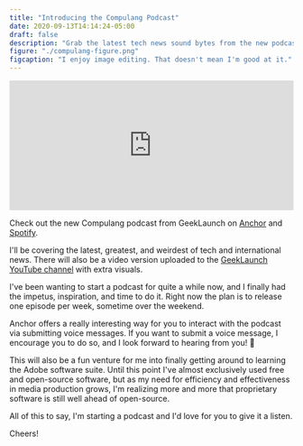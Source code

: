 ```yaml
---
title: "Introducing the Compulang Podcast"
date: 2020-09-13T14:14:24-05:00
draft: false
description: "Grab the latest tech news sound bytes from the new podcast by GeekLaunch"
figure: "./compulang-figure.png"
figcaption: "I enjoy image editing. That doesn't mean I'm good at it."
---
```


<iframe src="https://anchor.fm/compulang/embed" height="230px" width="100%" frameborder="0" scrolling="no"></iframe>

Check out the new Compulang podcast from GeekLaunch on [Anchor](https://anchor.fm/compulang) and [Spotify](https://open.spotify.com/show/1dbAiohaRGky49dv6mdgbH?si=caffaVkVSj66eAozAlqDzA).

I'll be covering the latest, greatest, and weirdest of tech and international news. There will also be a video version uploaded to the [GeekLaunch YouTube channel](https://youtube.com/GeekLaunch?sub_confirmation=1) with extra visuals.

I've been wanting to start a podcast for quite a while now, and I finally had the impetus, inspiration, and time to do it. Right now the plan is to release one episode per week, sometime over the weekend.

Anchor offers a really interesting way for you to interact with the podcast via submitting voice messages. If you want to submit a voice message, I encourage you to do so, and I look forward to hearing from you! &#x1F642;

This will also be a fun venture for me into finally getting around to learning the Adobe software suite. Until this point I've almost exclusively used free and open-source software, but as my need for efficiency and effectiveness in media production grows, I'm realizing more and more that proprietary software is still well ahead of open-source.

All of this to say, I'm starting a podcast and I'd love for you to give it a listen.

Cheers!
